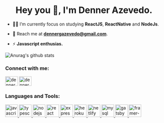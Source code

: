 
<h1 align="center">Hey you 👋, I'm Denner Azevedo.</h1>
 
- 🚣🏻 I’m currently focus on studying **ReactJS**, **ReactNative** and **NodeJs**.

- 📩 Reach me at **dennergazevedo@gmail.com**.

- ⚡ **Javascript enthusias.**

![Anurag's github stats](https://github-readme-stats.vercel.app/api?username=dennergazevedo&show_icons=true&theme=react)

<h3 align="left">Connect with me:</h3>
<p align="left">
<a href="https://www.linkedin.com/in/denner-azevedo-6b7b97199/" target="blank"><img align="center" src="https://cdn.jsdelivr.net/npm/simple-icons@3.0.1/icons/linkedin.svg" alt="dennerazevedo" height="30" width="40" /></a>
<a href="https://instagram.com/dennergazevedo" target="blank"><img align="center" src="https://cdn.jsdelivr.net/npm/simple-icons@3.0.1/icons/instagram.svg" alt="dennergazevedo" height="30" width="40" /></a>
</p>

<h3 align="left">Languages and Tools:</h3>
<p align="left"><a href="https://developer.mozilla.org/en-US/docs/Web/JavaScript" target="_blank"> <img src="https://devicons.github.io/devicon/devicon.git/icons/javascript/javascript-original.svg" alt="javascript" width="40" height="40"/> </a><a href="https://www.typescriptlang.org/" target="_blank"> <img src="https://devicons.github.io/devicon/devicon.git/icons/typescript/typescript-original.svg" alt="typescript" width="40" height="40"/> </a><a href="https://nodejs.org" target="_blank"> <img src="https://devicons.github.io/devicon/devicon.git/icons/nodejs/nodejs-original-wordmark.svg" alt="nodejs" width="40" height="40"/> </a><a href="https://reactjs.org/" target="_blank"> <img src="https://devicons.github.io/devicon/devicon.git/icons/react/react-original-wordmark.svg" alt="react" width="40" height="40"/> </a> <a href="https://expressjs.com" target="_blank"> <img src="https://devicons.github.io/devicon/devicon.git/icons/express/express-original-wordmark.svg" alt="express" width="40" height="40"/> </a> <a href="https://heroku.com" target="_blank"> <img src="https://www.vectorlogo.zone/logos/heroku/heroku-icon.svg" alt="heroku" width="40" height="40"/> </a>  <a href="https://www.netlify.com" target="_blank"> <img src="https://www.vectorlogo.zone/logos/netlify/netlify-icon.svg" alt="netlify" width="40" height="40"/> </a> <a href="https://www.mysql.com" target="_blank"> <img src="https://www.vectorlogo.zone/logos/mysql/mysql-icon.svg" alt="mysql" width="40" height="40"/> </a> <a href="https://www.gatsbyjs.com" target="_blank"> <img src="https://www.vectorlogo.zone/logos/gatsbyjs/gatsbyjs-icon.svg" alt="gatsby" width="40" height="40"/> </a> <a href="https://www.framer.com/api/motion/" target="_blank"> <img src="https://www.vectorlogo.zone/logos/framer/framer-icon.svg" alt="framer-motion" width="40" height="40"/> </a></p>
